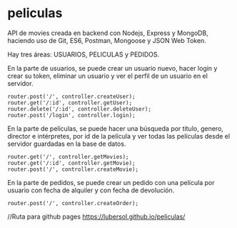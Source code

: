 # peliculas
API de movies creada en backend con Nodejs, Express y MongoDB, haciendo uso de Git, ES6, Postman, Mongoose y JSON Web Token.

Hay tres áreas: USUARIOS, PELICULAS y PEDIDOS.

En la parte de usuarios, se puede crear un usuario nuevo, hacer login y crear su token, eliminar un usuario y ver el perfil de un usuario en el servidor.

    router.post('/', controller.createUser);
    router.get('/:id', controller.getUser);
    router.delete('/:id', controller.deleteUser);
    router.post('/login', controller.login);


En la parte de películas, se puede hacer una búsqueda por título, genero, director e intérpretes, por id de la película y ver todas las películas desde el servidor guardadas en la base de datos.

    router.get('/', controller.getMovies);
    router.get('/:id', controller.getMovie);
    router.post('/', controller.createMovie);


En la parte de pedidos, se puede crear un pedido con una película por usuario con fecha de alquiler y con fecha de devolución.

    router.post('/', controller.createOrder);

//Ruta para github pages
https://lubersol.github.io/peliculas/